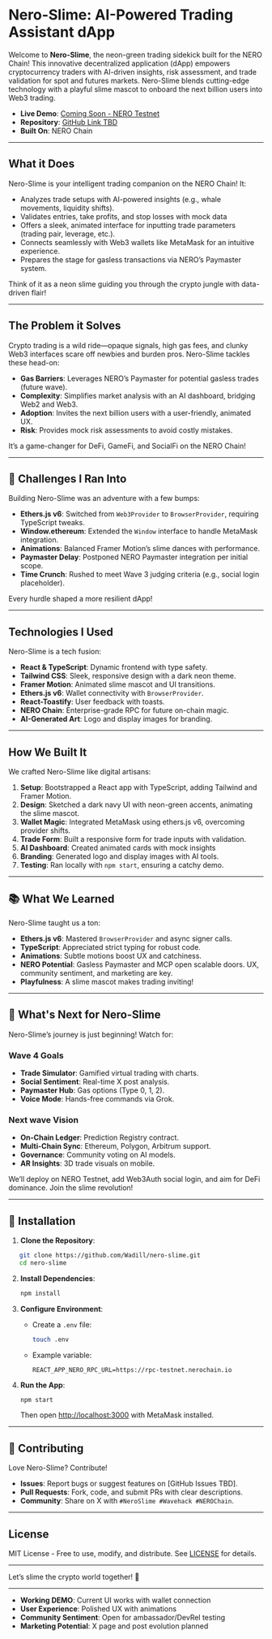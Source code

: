 # Nero-Slime: AI-Powered Trading Assistant dApp

Welcome to **Nero-Slime**, the neon-green trading sidekick built for the NERO Chain! This innovative decentralized application (dApp) empowers cryptocurrency traders with AI-driven insights, risk assessment, and trade validation for spot and futures markets. Nero-Slime blends cutting-edge technology with a playful slime mascot to onboard the next billion users into Web3 trading.

- **Live Demo**: [Coming Soon - NERO Testnet](https://nero-slime.netlify.app/)  
- **Repository**: [GitHub Link TBD](https://github.com/Wadill/nero-slime.git)  
- **Built On**: NERO Chain  


---

## What it Does

Nero-Slime is your intelligent trading companion on the NERO Chain! It:

- Analyzes trade setups with AI-powered insights (e.g., whale movements, liquidity shifts).
- Validates entries, take profits, and stop losses with mock data 
- Offers a sleek, animated interface for inputting trade parameters (trading pair, leverage, etc.).
- Connects seamlessly with Web3 wallets like MetaMask for an intuitive experience.
- Prepares the stage for gasless transactions via NERO’s Paymaster system.

Think of it as a neon slime guiding you through the crypto jungle with data-driven flair!

---

## The Problem it Solves

Crypto trading is a wild ride—opaque signals, high gas fees, and clunky Web3 interfaces scare off newbies and burden pros. Nero-Slime tackles these head-on:

- **Gas Barriers**: Leverages NERO’s Paymaster for potential gasless trades (future wave).
- **Complexity**: Simplifies market analysis with an AI dashboard, bridging Web2 and Web3.
- **Adoption**: Invites the next billion users with a user-friendly, animated UX.
- **Risk**: Provides mock risk assessments to avoid costly mistakes.

It’s a game-changer for DeFi, GameFi, and SocialFi on the NERO Chain!

---

## 🧱 Challenges I Ran Into

Building Nero-Slime was an adventure with a few bumps:

- **Ethers.js v6**: Switched from `Web3Provider` to `BrowserProvider`, requiring TypeScript tweaks.
- **Window.ethereum**: Extended the `Window` interface to handle MetaMask integration.
- **Animations**: Balanced Framer Motion’s slime dances with performance.
- **Paymaster Delay**: Postponed NERO Paymaster integration per initial scope.
- **Time Crunch**: Rushed to meet Wave 3 judging criteria (e.g., social login placeholder).

Every hurdle shaped a more resilient dApp!

---

## Technologies I Used

Nero-Slime is a tech fusion:

- **React & TypeScript**: Dynamic frontend with type safety.
- **Tailwind CSS**: Sleek, responsive design with a dark neon theme.
- **Framer Motion**: Animated slime mascot and UI transitions.
- **Ethers.js v6**: Wallet connectivity with `BrowserProvider`.
- **React-Toastify**: User feedback with toasts.
- **NERO Chain**: Enterprise-grade RPC for future on-chain magic.
- **AI-Generated Art**: Logo and display images for branding.

---

## How We Built It

We crafted Nero-Slime like digital artisans:

1. **Setup**: Bootstrapped a React app with TypeScript, adding Tailwind and Framer Motion.
2. **Design**: Sketched a dark navy UI with neon-green accents, animating the slime mascot.
3. **Wallet Magic**: Integrated MetaMask using ethers.js v6, overcoming provider shifts.
4. **Trade Form**: Built a responsive form for trade inputs with validation.
5. **AI Dashboard**: Created animated cards with mock insights 
6. **Branding**: Generated logo and display images with AI tools.
7. **Testing**: Ran locally with `npm start`, ensuring a catchy demo.

---

## 📚 What We Learned

Nero-Slime taught us a ton:

- **Ethers.js v6**: Mastered `BrowserProvider` and async signer calls.
- **TypeScript**: Appreciated strict typing for robust code.
- **Animations**: Subtle motions boost UX and catchiness.
- **NERO Potential**: Gasless Paymaster and MCP open scalable doors.
UX, community sentiment, and marketing are key.
- **Playfulness**: A slime mascot makes trading inviting!

---

## 🔮 What's Next for Nero-Slime

Nero-Slime’s journey is just beginning! Watch for:

### Wave 4 Goals
- **Trade Simulator**: Gamified virtual trading with charts.
- **Social Sentiment**: Real-time X post analysis.
- **Paymaster Hub**: Gas options (Type 0, 1, 2).
- **Voice Mode**: Hands-free commands via Grok.

### Next wave Vision
- **On-Chain Ledger**: Prediction Registry contract.
- **Multi-Chain Sync**: Ethereum, Polygon, Arbitrum support.
- **Governance**: Community voting on AI models.
- **AR Insights**: 3D trade visuals on mobile.

We’ll deploy on NERO Testnet, add Web3Auth social login, and aim for DeFi dominance. Join the slime revolution!

---

## 🧩 Installation

1. **Clone the Repository**:
```bash
   git clone https://github.com/Wadill/nero-slime.git
   cd nero-slime
````

2. **Install Dependencies**:

   ```bash
   npm install
   ```

3. **Configure Environment**:

   * Create a `.env` file:

     ```bash
     touch .env
     ```
   * Example variable:

     ```
     REACT_APP_NERO_RPC_URL=https://rpc-testnet.nerochain.io
     ```

4. **Run the App**:

   ```bash
   npm start
   ```

   Then open [http://localhost:3000](http://localhost:3000) with MetaMask installed.

---

## 🤝 Contributing

Love Nero-Slime? Contribute!

* **Issues**: Report bugs or suggest features on \[GitHub Issues TBD].
* **Pull Requests**: Fork, code, and submit PRs with clear descriptions.
* **Community**: Share on X with `#NeroSlime #Wavehack #NEROChain`.

---

## License

MIT License - Free to use, modify, and distribute. See [LICENSE](LICENSE) for details.


---

Let’s slime the crypto world together! 🚀

---

* **Working DEMO**: Current UI works with wallet connection 
* **User Experience**: Polished UX with animations 
* **Community Sentiment**: Open for ambassador/DevRel testing 
* **Marketing Potential**: X page and post evolution planned 
